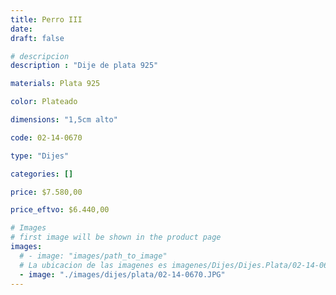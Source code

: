```yaml
---
title: Perro III
date: 
draft: false

# descripcion
description : "Dije de plata 925"

materials: Plata 925

color: Plateado

dimensions: "1,5cm alto"

code: 02-14-0670

type: "Dijes"

categories: []

price: $7.580,00

price_eftvo: $6.440,00

# Images
# first image will be shown in the product page
images:
  # - image: "images/path_to_image"
  # La ubicacion de las imagenes es imagenes/Dijes/Dijes.Plata/02-14-0670-perro-iii
  - image: "./images/dijes/plata/02-14-0670.JPG"
---
```

